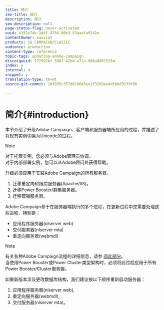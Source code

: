 ```yaml
---
title: 简介
seo-title: 简介
description: 简介
seo-description: null
page-status-flag: never-activated
uuid: 4192a74e-1d4f-4784-80e3-53aaefa9141e
contentOwner: sauviat
products: SG_CAMPAIGN/CLASSIC
audience: production
content-type: reference
topic-tags: updating-adobe-campaign
discoiquuid: 772992bf-588f-42bd-a72a-986a88815264
index: y
internal: n
snippet: y
translation-type: tm+mt
source-git-commit: 20f835c357d016643ea1f3209ee4dfb6d3239f90

---
```



# 简介{#introduction}

本节介绍了升级Adobe Campaign、客户端和服务器端所应用的过程，并描述了将现有实例切换为Unicode的过程。

>[!NOTE]
>
>对于托管实例，您必须与Adobe管理员协调。\
>对于内部部署实例，您可以从Adobe顾问处获得帮助。

升级必须应用于安装Adobe Campaign的所有服务器。

1. 迁移重定向和跟踪服务器(Apache/IIS)。
1. 迁移Power Booster/群集服务器。
1. 迁移营销服务器。

Adobe Campaign基于在服务器端执行的多个进程，在更新过程中您需要处理这些进程，特别是：

* 应用程序服务器(nlserver web)
* 交付服务器(nlserver mta)
* 重定向服务器(webmdl)

>[!NOTE]
>
>有关各种Adobe Campaign流程的详细信息，请参 [阅此部分](../../installation/using/general-architecture.md#logical-application-layer)。\
>当使用Power Booster或Power Cluster类型架构时，必须将此过程应用于所有Power Booster/Cluster服务器。

如果新版本涉及更改数据库结构，我们建议按以下顺序重新启动服务器：

1. 应用程序服务器(nlserver web),
1. 重定向服务器(webmdl),
1. 交付服务器(nlserver mta)。


